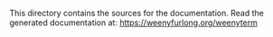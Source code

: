 This directory contains the sources for the documentation.
Read the generated documentation at:
https://weenyfurlong.org/weenyterm
